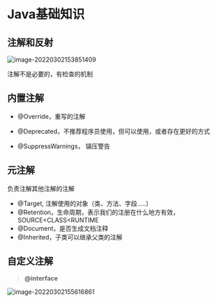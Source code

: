 # Java基础知识

## 注解和反射

![image-20220302153851409](F:\学习\java面试\Java基础\img\注解定义)

注解不是必要的，有检查的机制

## 内置注解

- @Override，重写的注解

- @Deprecated，不推荐程序员使用，但可以使用，或者存在更好的方式

- @SuppressWarnings， 镇压警告

## 元注解

负责注解其他注解的注解

- @Target, 注解使用的对象（类、方法、字段.....）
- @Retention，生命周期，表示我们的注册在什么地方有效，SOURCE<CLASS<RUNTIME
- @Document，是否生成文档注释
- @Inherited，子类可以继承父类的注解

## 自定义注解

> **@interface**

 ![image-20220302155616861](F:\学习\java面试\Java基础\img\自定义注解)

